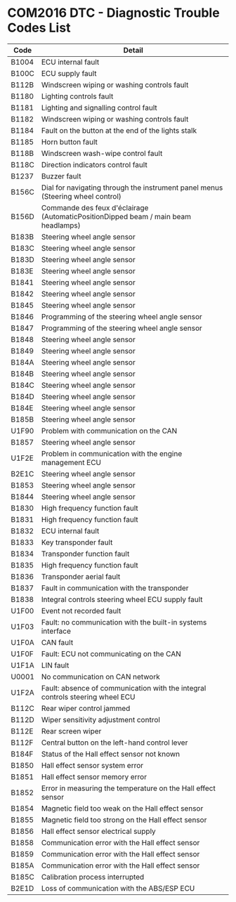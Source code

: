 # COM2016 DTC - Diagnostic Trouble Codes List

| Code | Detail |
| - | - |
| B1004 | ECU internal fault |
| B100C | ECU supply fault |
| B112B | Windscreen wiping or washing controls fault |
| B1180 | Lighting controls fault |
| B1181 | Lighting and signalling control fault |
| B1182 | Windscreen wiping or washing controls fault |
| B1184 | Fault on the button at the end of the lights stalk |
| B1185 | Horn button fault |
| B118B | Windscreen wash-wipe control fault |
| B118C | Direction indicators control fault |
| B1237 | Buzzer fault |
| B156C | Dial for navigating through the instrument panel menus (Steering wheel control) |
| B156D | Commande des feux d'éclairage (AutomaticPositionDipped beam / main beam headlamps) |
| B183B | Steering wheel angle sensor |
| B183C | Steering wheel angle sensor |
| B183D | Steering wheel angle sensor |
| B183E | Steering wheel angle sensor |
| B1841 | Steering wheel angle sensor |
| B1842 | Steering wheel angle sensor |
| B1845 | Steering wheel angle sensor |
| B1846 | Programming of the steering wheel angle sensor |
| B1847 | Programming of the steering wheel angle sensor |
| B1848 | Steering wheel angle sensor |
| B1849 | Steering wheel angle sensor |
| B184A | Steering wheel angle sensor |
| B184B | Steering wheel angle sensor |
| B184C | Steering wheel angle sensor |
| B184D | Steering wheel angle sensor |
| B184E | Steering wheel angle sensor |
| B185B | Steering wheel angle sensor |
| U1F90 | Problem with communication on the CAN |
| B1857 | Steering wheel angle sensor |
| U1F2E | Problem in communication with the engine management ECU |
| B2E1C | Steering wheel angle sensor |
| B1853 | Steering wheel angle sensor |
| B1844 | Steering wheel angle sensor |
| B1830 | High frequency function fault |
| B1831 | High frequency function fault |
| B1832 | ECU internal fault |
| B1833 | Key transponder fault |
| B1834 | Transponder function fault |
| B1835 | High frequency function fault |
| B1836 | Transponder aerial fault |
| B1837 | Fault in communication with the transponder |
| B1838 | Integral controls steering wheel ECU supply fault |
| U1F00 | Event not recorded fault |
| U1F03 | Fault: no communication with the built-in systems interface |
| U1F0A | CAN fault |
| U1F0F | Fault: ECU not communicating on the CAN |
| U1F1A | LIN fault |
| U0001 | No communication on CAN network |
| U1F2A | Fault: absence of communication with the integral controls steering wheel ECU |
| B112C | Rear wiper control jammed |
| B112D | Wiper sensitivity adjustment control |
| B112E | Rear screen wiper |
| B112F | Central button on the left-hand control lever |
| B184F | Status of the Hall effect sensor not known |
| B1850 | Hall effect sensor system error |
| B1851 | Hall effect sensor memory error |
| B1852 | Error in measuring the temperature on the Hall effect sensor |
| B1854 | Magnetic field too weak on the Hall effect sensor |
| B1855 | Magnetic field too strong on the Hall effect sensor |
| B1856 | Hall effect sensor electrical supply |
| B1858 | Communication error with the Hall effect sensor |
| B1859 | Communication error with the Hall effect sensor |
| B185A | Communication error with the Hall effect sensor |
| B185C | Calibration process interrupted |
| B2E1D | Loss of communication with the ABS/ESP ECU |
